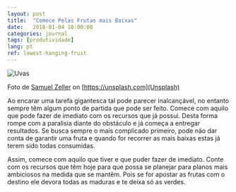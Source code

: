 ```yaml
---
layout: post
title:  "Comece Pelas Frutas mais Baixas"
date:   2018-01-04 18:00:00
categories: journal
tags: [produtividade]
lang: pt
ref: lowest-hanging-fruit
---
```


![Uvas](https://images.unsplash.com/photo-1502624753130-3bfbdf71c320?ixlib=rb-0.3.5&s=3a93a8b9574451e8c7c1354a1e74b84d&auto=format&fit=crop&w=1051&q=80)

Foto de [Samuel Zeller](https://unsplash.com/photos/piR6qwg11Fo) on [https://unsplash.com](Unsplash)

Ao encarar uma tarefa gigantesca tal pode parecer inalcançável, no entanto sempre têm algum ponto de partida que pode ser feito. Comece com aquilo que pode fazer de imediato com os recursos que já possui. Desta forma rompe com a paralisia diante do obstáculo e já começa a entregar resultados. Se busca sempre o mais complicado primeiro, pode não dar conta de garantir uma fruta e quando for recorrer as mais baixas estas já terem sido todas consumidas.

Assim, comece com aquilo que tiver e que puder fazer de imediato. Conte com os recursos que têm hoje para que possa se planejar para planos mais ambiciosos na medida que se mantêm. Pois se for apostar as frutas com o destino ele devora todas as maduras e te deixa só as verdes.

